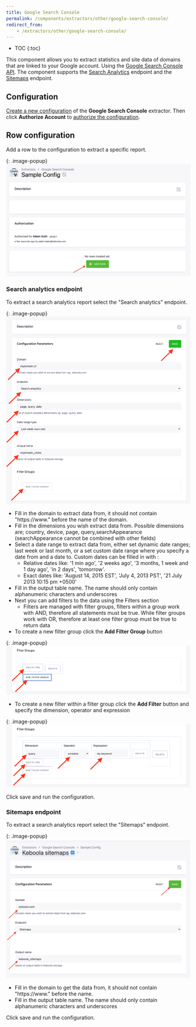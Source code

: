 ```yaml
---
title: Google Search Console
permalink: /components/extractors/other/google-search-console/
redirect_from:
    - /extractors/other/google-search-console/
---
```


* TOC
{:toc}

This component allows you to extract statistics and site data of domains that are linked to your Google account. Using
the [Google Search Console API](https://developers.google.com/webmaster-tools/search-console-api-original).
The component supports the
[Search Analytics](https://developers.google.com/webmaster-tools/search-console-api-original/v3/searchanalytics) 
endpoint and the [Sitemaps](https://developers.google.com/webmaster-tools/search-console-api-original/v3/sitemaps)
endpoint.

## Configuration
[Create a new configuration](/components/#creating-component-configuration) of the **Google Search Console** extractor.
Then click **Authorize Account** to [authorize the configuration](/components/#authorization).

## Row configuration

Add a row to the configuration to extract a specific report.

{: .image-popup}
![Screenshot - Component Config](/components/extractors/other/google-search-console/config.png)

### Search analytics endpoint
To extract a search analytics report select the "Search analytics" endpoint.

{: .image-popup}
![Screenshot - Search analytics Config](/components/extractors/other/google-search-console/search_analytics_main.png)

- Fill in the domain to extract data from, it should not contain "https://www." before the name of the domain.
- Fill in the dimensions you wish extract data from. Possible dimensions are; country, device, page, query,searchAppearance (searchAppearance cannot be combined with other fields)
- Select a date range to extract data from, either set dynamic date ranges; last week or last month, or a set custom date range where you specify a date from and a date to. Custom dates can be filled in with :
    - Relative dates like: '1 min ago', '2 weeks ago', '3 months, 1 week and 1 day ago', 'in 2 days', 'tomorrow'.
    - Exact dates like: 'August 14, 2015 EST', 'July 4, 2013 PST', '21 July 2013 10:15 pm +0500'
- Fill in the output table name. The name should only contain alphanumeric characters and underscores
- Next you can add filters to the data using the Filters section
  - Filters are managed with filter groups, filters within a group work with AND, therefore all statements must be true. While filter groups work with OR, therefore at least one filter group must be true to return data
- To create a new filter group click the **Add Filter Group** button 
  
{: .image-popup}
![Screenshot - Search analytics Config](/components/extractors/other/google-search-console/filter1.png)

- To create a new filter within a filter group click the **Add Filter** button and specify the dimension, operator and expression

{: .image-popup}
![Screenshot - Search analytics Config](/components/extractors/other/google-search-console/filter2.png)

Click save and run the configuration.

### Sitemaps endpoint

To extract a search analytics report select the "Sitemaps" endpoint.

{: .image-popup}
![Screenshot - Sitemaps Config](/components/extractors/other/google-search-console/row_config_sitemaps.png)

- Fill in the domain to get the data from, it should not contain "https://www." before the name.
- Fill in the output table name. The name should only contain alphanumeric characters and underscores  

Click save and run the configuration.
